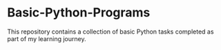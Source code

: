 # Basic-Python-Programs
This repository contains a collection of basic Python tasks completed as part of my learning journey.
